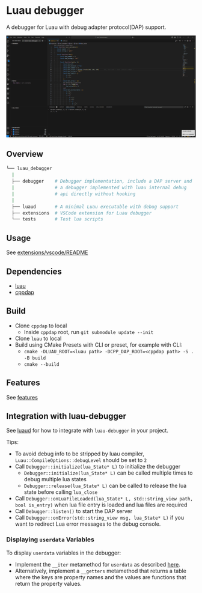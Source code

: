 # Luau debugger

A debugger for Luau with debug adapter protocol(DAP) support.

![](docs/demo.gif)

## Overview

```bash
└── luau_debugger
  |
  ├── debugger    # Debugger implementation, include a DAP server and
  |               # a debugger implemented with luau internal debug
  |               # api directly without hooking
  |
  ├── luaud       # A minimal Luau executable with debug support
  ├── extensions  # VSCode extension for Luau debugger
  └── tests       # Test lua scripts
```

## Usage

See [extensions/vscode/README](./extensions/vscode/README.md)

## Dependencies

- [luau](https://github.com/luau-lang/luau)
- [cppdap](https://github.com/google/cppdap)

## Build
- Clone `cppdap` to local
  - Inside `cppdap` root, run `git submodule update --init`
- Clone `luau` to local
- Build using CMake Presets with CLI or preset, for example with CLI:
  - `cmake -DLUAU_ROOT=<luau path> -DCPP_DAP_ROOT=<cppdap path> -S . -B build`
  - `cmake --build`

## Features

See [features](./extensions/vscode/README.md#features)

## Integration with luau-debugger

See [luaud](./luaud/main.cpp) for how to integrate with `luau-debugger` in your project.

Tips:
- To avoid debug info to be stripped by luau compiler, `Luau::CompileOptions::debugLevel` should be set to `2`
- Call `Debugger::initialize(lua_State* L)` to initialize the debugger
  - `Debugger::initialize(lua_State* L)` can be called multiple times to debug multiple lua states
  - `Debugger::release(lua_State* L)` can be called to release the lua state before calling `lua_close`
- Call `Debugger::onLuaFileLoaded(lua_State* L, std::string_view path, bool is_entry)` when lua file entry is loaded and lua files are required
- Call `Debugger::listen()` to start the DAP server
- Call `Debugger::onError(std::string_view msg, lua_State* L)` if you want to redirect Lua error messages to the debug console.

### Displaying `userdata` Variables

To display `userdata` variables in the debugger:
- Implement the `__iter` metamethod for `userdata` as described [here](https://github.com/luau-lang/rfcs/blob/master/docs/generalized-iteration.md).
- Alternatively, implement a `__getters` metamethod that returns a table where the keys are property names and the values are functions that return the property values.
